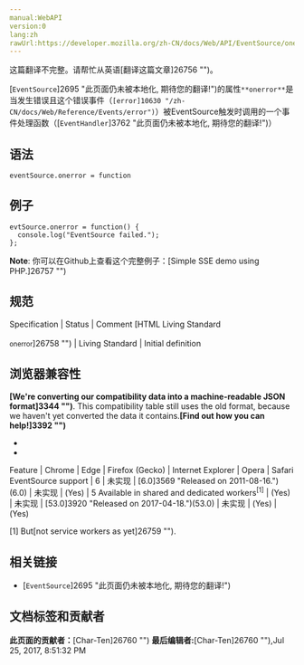 ```yaml
---
manual:WebAPI
version:0
lang:zh
rawUrl:https://developer.mozilla.org/zh-CN/docs/Web/API/EventSource/onerror
---
```




这篇翻译不完整。请帮忙从英语[翻译这篇文章]26756 "")。







[`EventSource`]2695 "此页面仍未被本地化, 期待您的翻译!")的属性`**onerror**`是当发生错误且这个错误事件（`[error]10630 "/zh-CN/docs/Web/Reference/Events/error")`）被EventSource触发时调用的一个事件处理函数（[`EventHandler`]3762 "此页面仍未被本地化, 期待您的翻译!")）


## 语法<a name="语法"></a>

```
eventSource.onerror = function
```

## 例子<a name="例子"></a>

```
evtSource.onerror = function() {
  console.log("EventSource failed.");
};
```


**Note**: 你可以在Github上查看这个完整例子：[Simple SSE demo using PHP.]26757 "")



## 规范<a name="规范"></a>

Specification | Status | Comment 
[HTML Living Standard<br></br><small>onerror</small>]26758 "") | Living Standard | Initial definition 



## 浏览器兼容性<a name="浏览器兼容性"></a>


**[We&#39;re converting our compatibility data into a machine-readable JSON format]3344 "")**. This compatibility table still uses the old format, because we haven&#39;t yet converted the data it contains.**[Find out how you can help!]3392 "")**


* 
* 

Feature | Chrome | Edge | Firefox (Gecko) | Internet Explorer | Opera | Safari 
EventSource support | 6 | 未实现 | [6.0]3569 "Released on 2011-08-16.")(6.0) | 未实现 | (Yes) | 5 
Available in shared and dedicated workers<sup>[1]</sup> | (Yes) | 未实现 | [53.0]3920 "Released on 2017-04-18.")(53.0) | 未实现 | (Yes) | (Yes) 






[1] But[not service workers as yet]26759 "").


## 相关链接<a name="相关链接"></a>

* [`EventSource`]2695 "此页面仍未被本地化, 期待您的翻译!")



## 文档标签和贡献者
**此页面的贡献者：**[Char-Ten]26760 "")
**最后编辑者:**[Char-Ten]26760 ""),<time>Jul 25, 2017, 8:51:32 PM</time>


